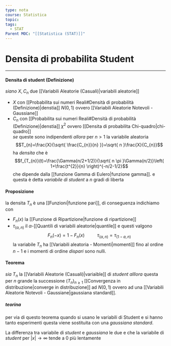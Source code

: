 ```yaml
---
type: nota
course: Statistica
topic: 
tags:
  - STAT
Parent MOC: "[[Statistica (STAT)]]"
---
```

# Densita di probabilita Student
---
#### Densita di student (Definizione)
_siano_ $X,C_{n}$ due [[Variabili Aleatorie (Casuali)|variabili aleatorie]] 
- $X$ con [[Probabilita sui numeri Reali#Densità di probabilità (Definizione)|denstia]]  $N(0,1)$ ovvero [[Variabili Aleatorie Notevoli - Gaussiane]] 
- $C_{n}$  con [[Probabilita sui numeri Reali#Densità di probabilità (Definizione)|denstia]] $\chi^{2}$ ovvero [[Densita di probabilita Chi-quadro|chi-quadro]]  
_se_ queste sono indipendenti 
_allora_ per $n>1$ la variabile aleatoria $$T_{n}=\frac{X}{\sqrt{ \frac{C_{n}}{n} }}=\sqrt{ n }\frac{X}{C_{n}}$$ ha _densita_ che è $$f_{T_{n}}(t)=\frac{\Gamma(n/2+1/2)}{\sqrt{ n \pi }\Gamma(n/2)}\left( 1+\frac{t^{2}}{n} \right)^{-n/2-1/2}$$ che dipende dalla [[funzione Gamma di Eulero|funzione gamma]]. e questa è detta _variabile di student_ a $n$ gradi di liberta



#### Proposizione
la densita $T_{n}$ è una [[Funzioni|funzione pari]], di conseguenza indichiamo con 
- $F_{n}(x)$ la [[Funzione di Ripartizione|funzione di ripartizione]] 
- $\tau_{(\alpha,n)}$ il $\alpha$-[[Quantili di variabili aleatorie|quantile]]
 e questi valgono $$F_{n}(-x)=1-F_{n}(x)\ \ \ \ \ \ \ \ \ \ \tau_{(\alpha,n)}=\tau_{(1-a,n)} $$la variabile $T_{n}$ ha [[Variabili aleatoria - Momenti|momenti]] fino al ordine $n-1$ e i momenti di ordine _dispari_ sono nulli. 



#### Teorema 
_sia_ $T_{n}$ la [[Variabili Aleatorie (Casuali)|variaible]] di _student_
_alllora_ questa per $n$ grande la successione $(T_{n})_{n\geq 1}$ [[Convergenza in distribuzione|converge in distribuzione]] ad $N(0,1)$ ovvero ad una [[Variabili Aleatorie Notevoli - Gaussiane|gaussiana standard]].


##### teorina
per via di questo teorema quando si usano le variabili di Student e si hanno tanto esperimenti questa viene sostituita con una _gaussiana standard_.

La differenza tra  variabile di _student_ e _gaussiana_ le due e che la variabile di _student_  per $|x| \to \infty$ tende a $0$ più lentamente 

 